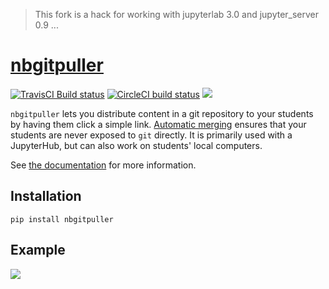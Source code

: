 > This fork is a hack for working with jupyterlab 3.0 and jupyter_server 0.9 ...

# [nbgitpuller](https://github.com/jupyterhub/nbgitpuller)

[![TravisCI Build status](https://img.shields.io/travis/com/jupyterhub/nbgitpuller?logo=travis)](https://travis-ci.com/jupyterhub/nbgitpuller)
[![CircleCI build status](https://img.shields.io/circleci/build/github/jupyterhub/nbgitpuller?logo=circleci)](https://circleci.com/gh/jupyterhub/nbgitpuller)
[![](https://img.shields.io/pypi/v/nbgitpuller.svg?logo=pypi)](https://pypi.python.org/pypi/nbgitpuller)

`nbgitpuller` lets you distribute content in a git repository to your students
by having them click a simple link. [Automatic
merging](https://jupyterhub.github.io/nbgitpuller/topic/automatic-merging.html)
ensures that your students are never exposed to `git` directly. It is primarily
used with a JupyterHub, but can also work on students' local computers.

See [the documentation](https://jupyterhub.github.io/nbgitpuller) for more
information.

## Installation

```shell
pip install nbgitpuller
```

## Example

![](https://raw.githubusercontent.com/jupyterhub/nbgitpuller/v0.8.0/docs/_static/nbpuller.gif)
